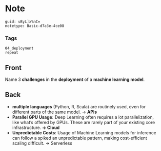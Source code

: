 # Note
```
guid: uByL]x%nC=
notetype: Basic-d7a3e-4ce08
```

### Tags
```
04_deployment
repeat
```

## Front
Name 3 <b>challenges</b> in the <b>deployment</b> of a <b>machine
learning model</b>.

## Back
<ul>
  <li><strong>multiple languages</strong> (Python, R, Scala) are
  routinely used, even for different parts of the same model. ->
  <b>APIs</b>
  <li><strong>Parallel GPU Usage:</strong> Deep Learning often
  requires a lot parallelization, like what’s offered by GPUs.
  These are rarely part of your existing core infrastructure.
  <b>-> Cloud</b>
  <li><strong>Unpredictable Costs:</strong> Usage of Machine
  Learning models for inference can follow a spiked an
  unpredictable pattern, making cost-efficient scaling difficult.
  -> Serverless
</ul>
